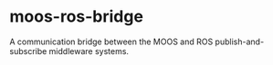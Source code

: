 moos-ros-bridge
===============

A communication bridge between the MOOS and ROS publish-and-subscribe middleware systems.
